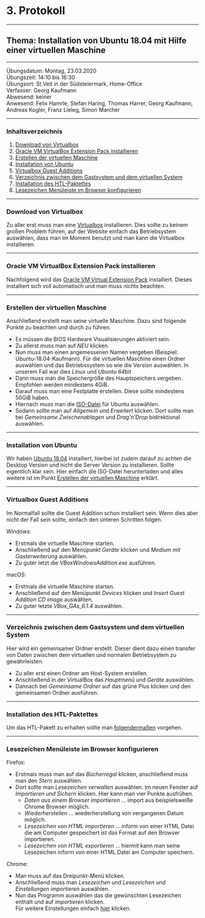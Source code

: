 # 3. Protokoll

-------------------------------------------------

## Thema: Installation von Ubuntu 18.04 mit Hilfe einer virtuellen Maschine

-------------------------------------------------

Übungsdatum:   Montag, 23.03.2020     
Übungszeit:    14:10 bis 16:30      
Übungsort:     St.Veit in der Südsteiermark, Home-Office    
Verfasser:     Georg Kaufmann    
Abwesend:      keiner      
Anwesend:      Felix Hamrle, Stefan Haring, Thomas Harrer, Georg Kaufmann, Andreas Kogler, Franz Lieleg, Simon Marcher

-------------------------------------------------

### Inhaltsverzeichnis
1) [Download von Virtualbox](#download-von-virtualbox) 
1) [Oracle VM VirtualBox Extension Pack installieren](#oracle-vm-virtualbox-extension-pack-installieren) 
1) [Erstellen der virtuellen Maschine](#erstellen-der-virtuellen-maschine)
1) [Installation von Ubuntu](#installation-von-ubuntu)   
1) [Virtualbox Guest Additions](#virtualbox-guest-additions)
1) [Verzeichnis zwischen dem Gastsystem und dem virtuellen System](#verzeichnis-zwischen-dem-gastsystem-und-dem-virtuellen-system)
1) [Installation des HTL-Paktettes](#installation-des-htl-paktettes)
1) [Lesezeichen Menüleiste im Browser konfigurieren](#lesezeichen-menüleiste-im-browser-konfigurieren)

-------------------------------------------------

### Download von Virtualbox
Zu aller erst muss man eine [Virtualbox](https://www.virtualbox.org/wiki/Downloads) installieren. Dies sollte zu keinem großen Problem führen, auf der Website einfach das Betriebsystem auswählen, dass man im Moment benutzt und man kann die Virtualbox installieren. 

-------------------------------------------------

### Oracle VM VirtualBox Extension Pack installieren    
Nachfolgend wird das [Oracle VM Virtual Extension Pack](https://download.virtualbox.org/virtualbox/6.1.4/Oracle_VM_VirtualBox_Extension_Pack-6.1.4.vbox-extpack) installiert. Dieses installiert sich voll automatisch und man muss nichts beachten.

-------------------------------------------------

### Erstellen der virtuellen Maschine
Anschließend erstellt man seine virtuelle Maschine. Dazu sind folgende Punkte zu beachten und durch zu führen.
* Es müssen die BIOS Hardware Visualisierungen aktiviert sein. 
* Zu allerst muss man auf *NEU* klicken. 
* Nun muss man einen angemessenen Namen vergeben (Beispiel: Ubuntu-18.04-Kaufmann). Für die virtuellen Maschine einen Ordner auswählen und das Betriebssystem so wie die Version auswählen. In unserem Fall war dies *Linux* und *Ubuntu 64bit*
* Dann muss man die Speichergröße des Hauptspeichers vergeben. Empfohlen werden mindestens 4GiB. 
* Darauf muss man eine Festplatte erstellen. Diese sollte mindestens 50GiB haben.
* Hiernach muss man die [ISO-Datei](https://ubuntu.com/download/desktop/thank-you?version=18.04.4&architecture=amd64) für Ubuntu auswählen.
* Sodann sollte man auf *Allgemein* und *Erweitert* klicken. Dort sollte man bei *Gemeinsame Zwischenablagen* und *Drag'n'Drop* bidirektional auswählen.

-------------------------------------------------

### Installation von Ubuntu
Wir haben [Ubuntu 18.04](https://ubuntu.com/download/desktop/thank-you?version=18.04.4&architecture=amd64) installiert, hierbei ist zudem darauf zu achten die Desktop Version und nicht die Server Version zu installieren. Sollte eigentlich klar sein. Hier einfach die ISO-Datei herunterladen und alles weitere ist im Punkt [Erstellen der virtuellen Maschine](#erstellen-der-virtuellen-maschine) erklärt. 

-------------------------------------------------

### Virtualbox Guest Additions
Im Normalfall sollte die Guest Addition schon installiert sein. Wenn dies aber nicht der Fall sein sollte, einfach den unteren Schritten folgen.    

Windows:
* Erstmals die virtuelle Maschine starten.
* Anschließend auf den Menüpunkt *Geräte* klicken und *Medium mit Gasterweiterung* auswählen.
* Zu guter letzt die *VBoxWindowsAddition.exe* ausführen. 

macOS:
* Erstmals die virtuelle Maschine starten. 
* Anschließend auf den Menüpunkt *Devices* klicken und *Insert Guest Addition CD image* auswählen.
* Zu guter letzte *VBox_GAs_6.1.4* auswählen.

-------------------------------------------------

### Verzeichnis zwischen dem Gastsystem und dem virtuellen System
Hier wird ein gemeinsamer Ordner erstellt. Dieser dient dazu einen transfer von Daten zwischen dem virtuellen und normalen Betriebsystem zu gewährleisten.
* Zu aller erst einen Ordner am Host-System erstellen.
* Anschließend in der VirtualBox das *Hauptmenü* und *Geräte* auswählen.
* Dannach bei *Gemeinsame Ordner* auf das grüne Plus klicken und den gemeinsamen Ordner ausführen. 

-------------------------------------------------

### Installation des HTL-Paktettes
Um das HTL-Pakett zu erhalten sollte man [folgendermaßen](http://www.htl-mechatronik.at/ubuntu-htl/readme) vorgehen. 

-------------------------------------------------

### Lesezeichen Menüleiste im Browser konfigurieren
Firefox:
* Erstmals muss man auf das *Bücherregal* klicken, anschließend muss man den *Stern* auswählen.
* Dort sollte man *Lesezeichen verwalten* auswählen. Im neuen Fenster auf *Importieren und Sichern* klicken. Hier kann man vier Punkte ausfrühen.    
  * *Daten aus einem Browser importieren* ... import aus beispielsweiße Chrome Browser möglich.    
  * *Wiederherstellen* ... wiederherstellung von vergangenen Datum möglich.
  * *Lesezeichen von HTML importieren* ... inform von einer HTML Datei die am Computer gespeichert ist das Format auf den Browser importieren.    
  * *Lesezeichen von HTML exportieren* ...  hiermit kann man seine Lesezeichen inform von einer HTML Datei am Computer speichern. 
  
Chrome:
* Man muss auf das Dreipunkt-Menü klicken.
* Anschließend muss man *Lesezeichen* und *Lesezeichen und Einstellungen importieren* auswählen.
* Nun das Programm auswählen das die gewünschten Lesezeichen enthält und auf *importieren* klicken.     
Für weitere Einstellungen einfach [hier](https://support.google.com/chrome/answer/96816?hl=de) klicken.
